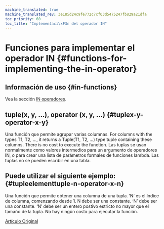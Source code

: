 ```yaml
---
machine_translated: true
machine_translated_rev: 3e185d24c9fe772c7cf03d5475247fb829a21dfa
toc_priority: 60
toc_title: "Implementaci\xF3n del operador IN"
---
```


# Funciones para implementar el operador IN {#functions-for-implementing-the-in-operator}

## Información de uso {#in-functions}

Vea la sección [IN operadores](../statements/select.md#select-in-operators).

## tuple(x, y, …), operator (x, y, …) {#tuplex-y-operator-x-y}

Una función que permite agrupar varias columnas.
For columns with the types T1, T2, …, it returns a Tuple(T1, T2, …) type tuple containing these columns. There is no cost to execute the function.
Las tuplas se usan normalmente como valores intermedios para un argumento de operadores IN, o para crear una lista de parámetros formales de funciones lambda. Las tuplas no se pueden escribir en una tabla.

## Puede utilizar el siguiente ejemplo: {#tupleelementtuple-n-operator-x-n}

Una función que permite obtener una columna de una tupla.
‘N’ es el índice de columna, comenzando desde 1. N debe ser una constante. ‘N’ debe ser una constante. ‘N’ debe ser un entero postivo estricto no mayor que el tamaño de la tupla.
No hay ningún costo para ejecutar la función.

[Artículo Original](https://clickhouse.tech/docs/en/query_language/functions/in_functions/) <!--hide-->
